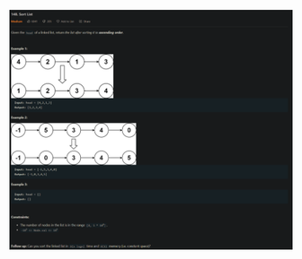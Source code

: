 <p align="center">
  <img src="https://github.com/nickscc/codingChallenge/blob/main/Code1/EXP.png" width="650" >
</p>
